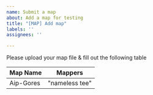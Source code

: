 ```yaml
---
name: Submit a map
about: Add a map for testing
title: "[MAP] Add map"
labels: ''
assignees: ''

---
```


Please upload your map file & fill out the following table

|Map Name|Mappers|
|---|---|
|Aip-Gores|"nameless tee"|
